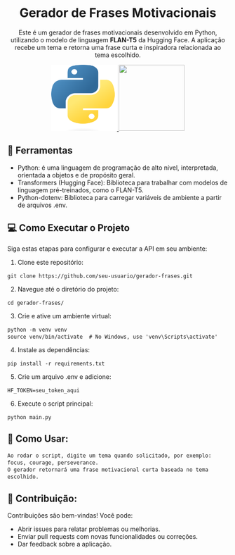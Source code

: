 <h1 align='center'> Gerador de Frases Motivacionais </h1> 

<p align='center'>Este é um gerador de frases motivacionais desenvolvido em Python, utilizando o modelo de linguagem <strong>FLAN-T5</strong> da Hugging Face. A aplicação recebe um tema e retorna uma frase curta e inspiradora relacionada ao tema escolhido.</p> 

<div align='center'> 
    <a href="https://www.python.org/" target="_blank"> 
        <img src="./img/python_logo.png" width="150" height="150" /> 
    </a> 
    <a href="https://huggingface.co/docs/transformers/index" target="_blank"> 
        <img src="https://huggingface.co/front/assets/huggingface_logo.svg" width="150" height="150" /> 
    </a> 
</div>



## 🔧 Ferramentas

-   Python: é uma linguagem de programação de alto nível, interpretada, orientada a objetos e de propósito geral.
-   Transformers (Hugging Face): Biblioteca para trabalhar com modelos de linguagem pré-treinados, como o FLAN-T5.
-   Python-dotenv: Biblioteca para carregar variáveis de ambiente a partir de arquivos .env.

## 💻 Como Executar o Projeto

Siga estas etapas para configurar e executar a API em seu ambiente:

1. Clone este repositório:

  ```shell
  git clone https://github.com/seu-usuario/gerador-frases.git
  ```
2. Navegue até o diretório do projeto:

  ```shell
  cd gerador-frases/
  ```
3. Crie e ative um ambiente virtual:

  ```shell
  python -m venv venv
  source venv/bin/activate  # No Windows, use 'venv\Scripts\activate'
  ```
4. Instale as dependências:

  ```shell
  pip install -r requirements.txt
  ```
5. Crie um arquivo .env e adicione:

  ```shell
  HF_TOKEN=seu_token_aqui
  ```
6. Execute o script principal:

  ```shell
  python main.py
  ```
## 📝 Como Usar:
    Ao rodar o script, digite um tema quando solicitado, por exemplo: focus, courage, perseverance.
    O gerador retornará uma frase motivacional curta baseada no tema escolhido.


## 🙏 Contribuição:

Contribuições são bem-vindas! Você pode:
- Abrir issues para relatar problemas ou melhorias.
- Enviar pull requests com novas funcionalidades ou correções.
- Dar feedback sobre a aplicação.